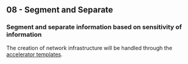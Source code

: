 ## 08 - Segment and Separate

### Segment and separate information based on sensitivity of information

The creation of network infrastructure will be handled through the [accelerator templates](https://github.com/canada-ca/accelerators_accelerateurs-gcp).
